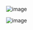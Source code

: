 ![image](https://github.com/user-attachments/assets/2de10af6-13b0-44b9-b198-055f3da953ef)

![image](https://github.com/user-attachments/assets/91f476b6-fd37-481d-a5c7-37b0cc61346c)

